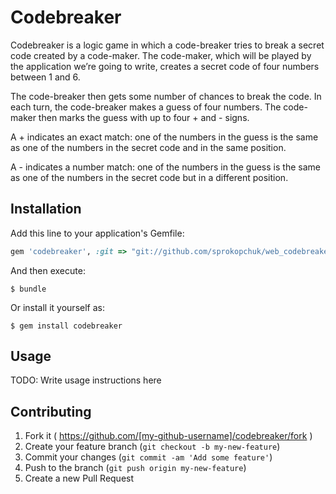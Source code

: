 # Codebreaker

Codebreaker is a logic game in which a code-breaker tries to break a secret code created by a code-maker. The code-maker, which will be played by the application we’re going to write, creates a secret code of four numbers between 1 and 6.

The code-breaker then gets some number of chances to break the code. In each turn, the code-breaker makes a guess of four numbers. The code-maker then marks the guess with up to four + and - signs.

A + indicates an exact match: one of the numbers in the guess is the same as one of the numbers in the secret code and in the same position.

A - indicates a number match: one of the numbers in the guess is the same as one of the numbers in the secret code but in a different position.

## Installation

Add this line to your application's Gemfile:

```ruby
gem 'codebreaker', :git => "git://github.com/sprokopchuk/web_codebreaker.git"
```

And then execute:

    $ bundle

Or install it yourself as:

    $ gem install codebreaker

## Usage

TODO: Write usage instructions here

## Contributing

1. Fork it ( https://github.com/[my-github-username]/codebreaker/fork )
2. Create your feature branch (`git checkout -b my-new-feature`)
3. Commit your changes (`git commit -am 'Add some feature'`)
4. Push to the branch (`git push origin my-new-feature`)
5. Create a new Pull Request
